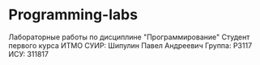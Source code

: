 # Programming-labs

Лабораторные работы по дисциплине "Программирование"
Студент первого курса ИТМО СУИР: Шипулин Павел Андреевич
Группа: P3117
ИСУ: 311817
